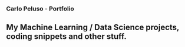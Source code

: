 ### Carlo Peluso - Portfolio
## My Machine Learning / Data Science projects, coding snippets and other stuff.


